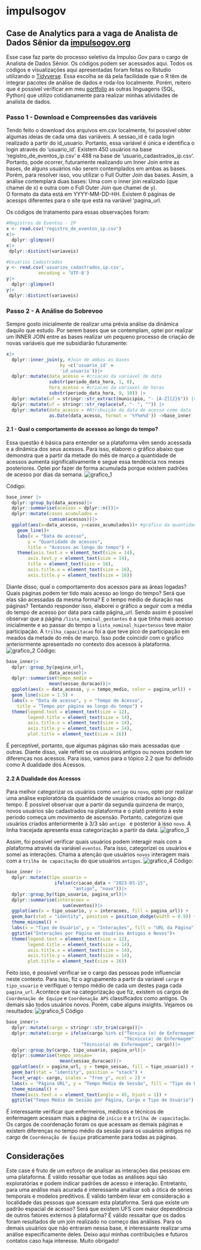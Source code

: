 # impulsogov
## Case de Analytics para a vaga de Analista de Dados Sênior da [impulsogov.org](https://www.impulsogov.org/)

Esse case faz parte do processo seletivo da Impulso Gov para o cargo de Analista de Dados Sênior. Os códigos podem ser acessados aqui. Todos os códigos e visualizações aqui apresentadas foram feitas no Rstudio utilizando o [Tidyverse](https://www.tidyverse.org/). Essa escolha se dá pela facilidade que o R têm de integrar pacotes de análise de dados e roda-los localmente. Porém, reitero que é possível verificar em meu [portfolio](https://github.com/gustavoalcantara/data-portfolio) as outras linguagens (SQL, Python) que utilizo cotidianamente para realizar minhas atividades de analista de dados. 

### Passo 1 - Download e Compreensões das variáveis
Tendo feito o download dos arquivos em.csv localmente, foi possível obter algumas ideias de cada uma das variáveis. 
A sessao_id é cada login realizado a partir do id_usuario. Portanto, essa variável é única e identifica o login através do ‘usuario_id’. 
Existem 450 usuários na base ‘registro_de_eventos_ip.csv’ e 488 na base de ‘usuario_cadastrados_ip.csv’. Portanto, pode ocorrer, futuramente realizando um Inner Join entre as bases, de alguns usuários não serem contemplados em ambas as bases. Porém, para resolver isso, vou utilizar o Full Outter Join das bases. Assim, a análise contemplará duas bases: Uma com o inner join realizado (que chamei de x) e outra com o Full Outer Join que chamei de y).  
O formato da data está em YYYY-MM-DD-HH. 
Existem 6 páginas de acessps diferentes para o site que está na variável ‘pagina_url.  

Os códigos de tratamento para essas observações foram:
```r
#Registros de Eventos - IP
x <- read.csv('registro_de_eventos_ip.csv')
x|>
  dplyr::glimpse()
x|>
 dplyr::distinct(variaveis)
```
``` r
#Usuários Cadastrados
y <- read.csv('usuarios_cadastrados_ip.csv',
          	encoding = 'UTF-8')
y|>
  dplyr::glimpse()
y|>
 dplyr::distinct(variaveis)
```
### Passo 2 - A Análise do Sobrevoo 

Sempre gosto inicialmente de realizar uma prévia análise da dinâmica daquilo que estudo. Por serem bases que se contemplam, optei por realizar um INNER JOIN entre as bases realizar um pequeno processo de criação de novas variáveis que me subsidiarão futuramente:
```r
x|>
  dplyr::inner_join(y, #Join de ambas as bases
                	by =c('usuario_id' =
                  	'id_usuario'))|>
  dplyr::mutate(data_acesso = #criacao da variavel de data
              	substr(periodo_data_hora, 1, 8),
            	hora_acesso = #criacao da variavel de horas
              	substr(periodo_data_hora, 9, 10)) |>
  dplyr::mutate(uf = stringr::str_extract(municipio, "- [A-Z]{2}$")) |> #obtenção da UF
  dplyr::mutate(uf = stringr::str_replace(uf, "- ", "")) |>
  dplyr::mutate(data_acesso = #Atribuição da data de acesso como data
              	as.Date(data_acesso, format = '%Y%m%d')) ->base_inner
```
#### 2.1 - Qual o comportamento de acessos ao longo do tempo? 
Essa questão é básica para entender se a plataforma vêm sendo acessada e a dinâmica dos seus acessos. Para isso, elaborei o gráfico abaixo que demonstra que a partir da metade do mês de março a quantidade de acessos aumenta significativamente e segue essa tendência nos meses posteriores. Optei por fazer de forma acumulada porque existem padrões de acesso por dias da semana. 
![grafico_1](https://github.com/gustavoalcantara/impulsogov/assets/26544494/dccbe760-d3d8-4118-9699-c760e7697d32)

Código:
```r
base_inner |>
  dplyr::group_by(data_acesso)|>
  dplyr::summarise(acessos = dplyr::n())|>
  dplyr::mutate(casos_acumulados =
              	cumsum(acessos))|>
  ggplot(aes(x=data_acesso, y=casos_acumulados))+ #gráfico da quantidade de acesso por data
	geom_line()+
	labs(x = "Data de acesso",
     	y = "Quantidade de acessos",
     	title = "Acessos ao longo do tempo") +
	theme(axis.text.x = element_text(size = 14),
    	axis.text.y = element_text(size = 14),
    	title = element_text(size = 16),
    	axis.title.x = element_text(size = 16),
    	axis.title.y = element_text(size = 16))
```
Diante disso, qual o comportamento dos acessos para as áreas logadas? Quais páginas podem ter tido mais acesso ao longo do tempo? Será que elas são acessadas da mesma forma? E o tempo médio de duração nas páginas? Tentando responder isso, elaborei o gráfico a seguir com a média do tempo de acesso por data para cada página_url. Sendo assim é possível observar que a página `/lista_nominal_gestantes` é a que tinha mais acesso inicialmente e ao passar do tempo a `lista_nominal_hipertensos` teve maior participação. A `trilha_capacitacao` foi a que teve pico de participação em meados da metade do mês de março. Isso pode coincidir com o gráfico anteriormente apresentado no contexto dos acessos à plataforma. 
![grafico_2](https://github.com/gustavoalcantara/impulsogov/assets/26544494/e4de6f6f-ae04-474c-9a14-af991a2cc85e)
Código:
```r
base_inner|>
  dplyr::group_by(pagina_url,
              	data_acesso)|>
  dplyr::summarise(tempo_medio =
               	mean(sessao_duracao))|>
  ggplot(aes(x = data_acesso, y = tempo_medio, color = pagina_url)) +
  geom_line(size = 1.5) +
  labs(x = "Data de acesso", y = "Tempo de Acesso",
   	title = "Tempo por página ao longo do tempo") +
  theme(legend.text = element_text(size = 12),  
    	legend.title = element_text(size = 14),
    	axis.title.x = element_text(size = 14),
    	axis.title.y = element_text(size = 14),
    	plot.title = element_text(size = 16))
```
É perceptível, portanto, que algumas páginas são mais acessadas que outras. Diante disso, vale refleti se os usuários antigos ou novos podem ter diferenças nos acessos. Para isso, vamos para o tópico 2.2 que foi definido como A dualidade dos Acessos.

#### 2.2 A Dualidade dos Acessos
Para melhor categorizar os usuários como `antigo` ou `novo`, optei por realizar uma análise exploratória da quantidade de usuários criados ao longo do tempo. É possível observar que a partir da segunda quinzena de março, novos usuários são cadastrados na plataforma e o platô pretérito à este periodo começa um movimento de ascensão. Portanto, categorizei que usuários criados anteriormente à 3/3 são `antigo ` e posterior à isso `novo`. A linha tracejada apresenta essa categorização a partir da data. 
![grafico_3](https://github.com/gustavoalcantara/impulsogov/assets/26544494/020dd73e-49f1-4b7d-aadd-f608c5485758)

Assim, foi possível verificar quais usuários podem interagir mais com a plataforma através da variável `eventos`. Para isso, categorizei os usuários e somei as interações. Chama a atenção que usuários `novos` interagem mais com a `trilha de capacitação` do que usuários `antigos`.
![grafico_4](https://github.com/gustavoalcantara/impulsogov/assets/26544494/a4c654b9-a9f1-464e-a18d-bc405cf1e31c)
Código:
```r
base_inner |>
  dplyr::mutate(tipo_usuario =
                  ifelse(criacao_data < "2023-03-15", 
                         "antigo", "novo"))|>
  dplyr::group_by(tipo_usuario, pagina_url)|>
  dplyr::summarise(interacoes = 
                     sum(eventos))|>
  ggplot(aes(x = tipo_usuario, y = interacoes, fill = pagina_url)) +
  geom_bar(stat = "identity", position = position_dodge(width = 0.9)) +
  theme_minimal() +
  labs(x = "Tipo de Usuário", y = "Interações", fill = "URL da Página") +
  ggtitle("Interações por Página em Usuários Antigos e Novos")+
  theme(legend.text = element_text(size = 12),  
        legend.title = element_text(size = 14), 
        axis.title.x = element_text(size = 14), 
        axis.title.y = element_text(size = 14), 
        plot.title = element_text(size = 16))
```
Feito isso, é possível verificar se o cargo das pessoas pode influenciar neste contexto. Para isso, fiz o agrupamento a partir da variavel `cargo` e  `tipo_usuario` e verifiquei o tempo médio de cada um destes paga cada `pagina_url`. Acontece que na categorização que fiz, existem os cargos de `Coordenação de Equipe` e `Coordenação APS` classificados como antigos. Os demais são todos usuários novos. Porém, cabe alguns insights.  Vejamos os resultados:
![grafico_5](https://github.com/gustavoalcantara/impulsogov/assets/26544494/a0ed94fc-c587-4c35-9714-fbf7aa39f451)
Código
```r
base_inner|>
  dplyr::mutate(cargo = stringr::str_trim(cargo))|>
  dplyr::mutate(cargo = ifelse(cargo %in% c("Técnica (o) de Enfermagem",
                                        	"Técnico(a) de Enfermagem"),
                           	"Técnico(a) de Enfermagem", cargo))|>
  dplyr::group_by(cargo, tipo_usuario, pagina_url)|>
  dplyr::summarise(tempo_sessao=
                 	mean(sessao_duracao))|>
  ggplot(aes(x = pagina_url, y = tempo_sessao, fill = tipo_usuario)) +
  geom_bar(stat = "identity", position = "stack") +
  facet_wrap(~ cargo, scales = "free_y", ncol = 2) +
  labs(x = "Página URL", y = "Tempo Médio de Sessão", fill = "Tipo de Usuário") +
  theme_minimal() +
  theme(axis.text.x = element_text(angle = 45, hjust = 1)) +
  ggtitle("Tempo Médio de Sessão por Página, Cargo e Tipo de Usuário")
```
É interessante verificar que enfermeiros, médicos e técnicos de enfermagem acessam mais a página de `início` e a `trilha de capacitação`. Os cargos de coordenação foram os que acessam as demais páginas e existem diferenças no tempo médio da sessão para os usuários antigos no cargo de `Coordenação de Equipe` praticamente para todas as páginas. 

## Considerações
Este case é fruto de um esforço de analisar as interações das pessoas em uma plataforma. É válido ressaltar que todas as análises aqui são exploratórias e podem indicar padrões de acesso e interação. Entretanto, para uma análise mais acurada é interessante analisar sob a ótica de séries temporais e modelos preditivos. É válido também levar em consideração a localidade das pessoas que acessam esta plataforma. Será que existe um padrão espacial de acesso? Será que existem UFS com maior dependência de outros fatores externos à plataforma? É válido ressaltar que os dados foram resultados de um join realizado no começo das análises. Para os demais usuários que não entraram nessa base, é interessante realizar uma análise especificamente deles. 
Deixo aqui minhas contribuições e futuros contatos caso haja interesse. 
Muito obrigado!












